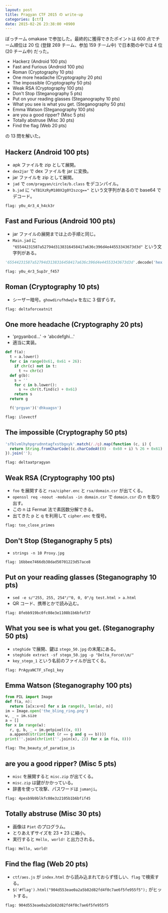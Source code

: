 ```yaml
---
layout: post
title: Pragyan CTF 2015 の write-up
categories: [ctf]
date: 2015-02-26 23:38:00 +0900
---
```


ぼっチーム omakase で参加した。最終的に獲得できたポイントは 600 点でチーム順位は 20 位 (登録 269 チーム、参加 159 チーム中) で日本勢の中では 4 位 (20 チーム中) だった。  

- Hackerz (Android 100 pts)
- Fast and Furious (Android 100 pts)
- Roman (Cryptography 10 pts)
- One more headache (Cryptography 20 pts)
- The impossible (Cryptography 50 pts)
- Weak RSA (Cryptography 100 pts)
- Don't Stop (Steganography 5 pts)
- Put on your reading glasses (Steganography 10 pts)
- What you see is what you get. (Steganography 50 pts)
- Emma Watson (Steganography 100 pts)
- are you a good ripper? (Misc 5 pts)
- Totally abstruse (Misc 30 pts)
- Find the flag (Web 20 pts)

の 13 問を解いた。

## Hackerz (Android 100 pts)
- apk ファイルを zip として展開。
- `dex2jar` で dex ファイルを jar に変換。
- jar ファイルを zip として展開。
- `jad` で `com/pragyan/circle/b.class` をデコンパイル。
- `b.jad` に `"eTB1XzRyM180X2g0Y2szcg=="` という文字列があるので base64 でデコード。

```
flag: y0u_4r3_4_h4ck3r
```

## Fast and Furious (Android 100 pts)
- jar ファイルの展開までは上の手順と同じ。
- `Main.jad` に `"65544231587a52794d3138316458417a636c396d4e44553343673d3d"` という文字列がある。

```python
'65544231587a52794d3138316458417a636c396d4e44553343673d3d'.decode('hex').decode('base64')
```

```
flag: y0u_4r3_5up3r_f457
```

## Roman (Cryptography 10 pts)
- シーザー暗号。`ghowdirufhdwqlw` を左に 3 個ずらす。

```
flag: deltaforceatnit
```

## One more headache (Cryptography 20 pts)
- 'prgyanbcd…' -> 'abcdefghi…'
- 適当に実装。

```python
def f(a):
  t = a.lower()
  for c in range(0x61, 0x61 + 26):
    if chr(c) not in t:
      t += chr(c)
  def g(b):
    s = ''
    for c in b.lower():
      s += chr(t.find(c) + 0x61)
    return s
  return g

  f('prgyan')('dhkuagsn')
```

```
flag: ilovectf
```

## The impossible (Cryptography 50 pts)
```javascript
'sfblvmlhyhpgrudnntagfxstbgxyk'.match(/./g).map(function (c, i) {
  return String.fromCharCode((c.charCodeAt(0) - 0x60 + i) % 26 + 0x61);
}).join('');
```

```
flag: deltaatpragyan
```

## Weak RSA (Cryptography 100 pts)
- `foo` を展開すると `rsa/cipher.enc` と `rsa/domain.csr` が出てくる。
- `openssl req -noout -modulus -in domain.csr` で `domain.csr` の n を取り出す。
- この n は Fermat 法で素因数分解できる。
- 出てきた p と q を利用して `cipher.enc` を復号。

```
flag: too_close_primes
```

## Don't Stop (Steganography 5 pts)
- `strings -n 10 Proxy.jpg`

```
flag: 16bbee7466db38dad50701223d57ace8
```

## Put on your reading glasses (Steganography 10 pts)
- `sed -e s/"255, 255, 254"/"0, 0, 0"/g test.html > a.html`
- QR コード、携帯とかで読み込む。

```
flag: 8febb919bc0fc08e3e1108b1b6bfef37
```

## What you see is what you get. (Steganography 50 pts)
- `steghide` で展開、鍵は `stego_50.jpg` の末尾にある。
- `steghide extract -sf stego_50.jpg -p "Delta_Force\\m/"`
- `key_stego_1` という名前のファイルが出てくる。

```
flag: PrAgyaNCTF_sTeg1_key
```

## Emma Watson (Steganography 100 pts)
```python
from PIL import Image
def f(a, n):
  return [a[x:x+n] for x in range(0, len(a), n)]
im = Image.open('the_bling_ring.png')
w, _ = im.size
a = []
for x in range(w):
  r, g, b, _ = im.getpixel((x, 0))
  a.append(str(int(not (r == g and g == b))))
print(''.join(chr(int(''.join(x), 2)) for x in f(a, 8)))
```

```
flag: The_beauty_of_paradise_is
```

## are you a good ripper? (Misc 5 pts)
- `misc` を展開すると `misc.zip` が出てくる。
- `misc.zip` は鍵がかかっている。
- 辞書を使って攻撃、パスワードは `jumanji`。

```
flag: 4pesb9b9blkfc08e3z2105b1b6bfif45
```

## Totally abstruse (Misc 30 pts)
- 画像は `Piet` のプログラム。
- とりあえずサイズを 23 * 23 に縮小。
- 実行すると `Hello, world!` と出力される。

```
flag: Hello, world!
```

## Find the flag (Web 20 pts)
- `ctf/aes.js` が `index.html` から読み込まれておらず怪しい、`flag` で検索する。
- `$('#flag').html("904d553eae0a2a5b82d82fd4f0c7ae6f5fe955f5");` がヒットする。

```
flag: 904d553eae0a2a5b82d82fd4f0c7ae6f5fe955f5
```
